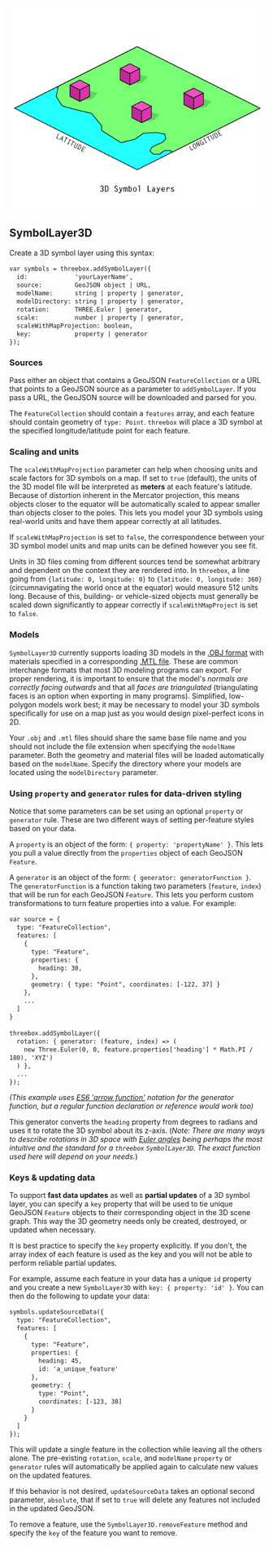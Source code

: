 ![3D Symbol Layers](img/features-3D-symbols.png)

## SymbolLayer3D

Create a 3D symbol layer using this syntax:
```
var symbols = threebox.addSymbolLayer({
  id:             'yourLayerName',
  source:         GeoJSON object | URL,
  modelName:      string | property | generator,
  modelDirectory: string | property | generator,
  rotation:       THREE.Euler | generator,
  scale:          number | property | generator,
  scaleWithMapProjection: boolean,
  key:            property | generator
});
```

### Sources

Pass either an object that contains a GeoJSON `FeatureCollection` or a URL that points to a GeoJSON source as a parameter to `addSymbolLayer`. If you pass a URL, the GeoJSON source will be downloaded and parsed for you.

The `FeatureCollection` should contain a `features` array, and each feature should contain geometry of `type: Point`. `threebox` will place a 3D symbol at the specified longitude/latitude point for each feature.

### Scaling and units

The `scaleWithMapProjection` parameter can help when choosing units and scale factors for 3D symbols on a map. If set to `true` (default), the units of the 3D model file will be interpreted as **meters** at each feature's latitude. Because of distortion inherent in the Mercator projection, this means objects closer to the equator will be automatically scaled to appear smaller than objects closer to the poles. This lets you model your 3D symbols using real-world units and have them appear correctly at all latitudes.

If `scaleWithMapProjection` is set to `false`, the correspondence between your 3D symbol model units and map units can be defined however you see fit.

Units in 3D files coming from different sources tend be somewhat arbitrary and dependent on the context they are rendered into. In `threebox`, a line going from `{latitude: 0, longitude: 0}` to `{latitude: 0, longitude: 360}` (circumnavigating the world once at the equator) would measure 512 units long. Because of this, building- or vehicle-sized objects must generally be scaled down significantly to appear correctly if `scaleWithMapProject` is set to `false`.

### Models

`SymbolLayer3D` currently supports loading 3D models in the [.OBJ format](https://en.wikipedia.org/wiki/Wavefront_.obj_file) with materials specified in a corresponding [.MTL file](https://en.wikipedia.org/wiki/Wavefront_.obj_file#Material_template_library). These are common interchange formats that most 3D modeling programs can export. For proper rendering, it is important to ensure that the model's *normals are correctly facing outwards* and that all *faces are triangulated* (triangulating faces is an option when exporting in many programs). Simplified, low-polygon models work best; it may be necessary to model your 3D symbols specifically for use on a map just as you would design pixel-perfect icons in 2D.

Your `.obj` and `.mtl` files should share the same base file name and you should not include the file extension when specifying the `modelName` parameter. Both the geometry and material files will be loaded automatically based on the `modelName`. Specify the directory where your models are located using the `modelDirectory` parameter.


### Using `property` and `generator` rules for data-driven styling
Notice that some parameters can be set using an optional `property` or `generator` rule. These are two different ways of setting per-feature styles based on your data.

A `property` is an object of the form: `{ property: 'propertyName' }`. This lets you pull a value directly from the `properties` object of each GeoJSON `Feature`.

A `generator` is an object of the form: `{ generator: generatorFunction }`. The `generatorFunction` is a function taking two parameters (`feature`, `index`) that will be run for each GeoJSON `Feature`. This lets you perform custom transformations to turn feature properties into a value. For example:

```
var source = {
  type: "FeatureCollection",
  features: [
    {
      type: "Feature",
      properties: {
        heading: 30,
      },
      geometry: { type: "Point", coordinates: [-122, 37] }
    },
    ...
  ]
}

threebox.addSymbolLayer({
  rotation: { generator: (feature, index) => (
    new Three.Euler(0, 0, feature.properties['heading'] * Math.PI / 180), 'XYZ')
  ) },
  ...
});
```

_(This example uses [ES6 'arrow function'](https://medium.com/ecmascript-2015/arrow-functions-bb08eeb11667) notation for the generator function, but a regular function declaration or reference would work too)_

This generator converts the `heading` property from degrees to radians and uses it to rotate the 3D symbol about its z-axis. (_Note: There are many ways to describe rotations in 3D space with [Euler angles](https://threejs.org/docs/#Reference/Math/Euler) being perhaps the most intuitive and the standard for a `threebox` `SymbolLayer3D`. The exact function used here will depend on your needs._)

### Keys & updating data
To support **fast data updates** as well as **partial updates** of a 3D symbol layer, you can specify a `key` property that will be used to tie unique GeoJSON `Feature` objects to their corresponding object in the 3D scene graph. This way the 3D geometry needs only be created, destroyed, or updated when necessary.

It is best practice to specify the `key` property explicitly. If you don't, the array index of each feature is used as the key and you will not be able to perform reliable partial updates.

For example, assume each feature in your data has a unique `id` property and you create a new `SymbolLayer3D` with `key: { property: 'id' }`. You can then do the following to update your data:

```
symbols.updateSourceData({
  type: "FeatureCollection",
  features: [
    {
      type: "Feature",
      properties: {
        heading: 45,
        id: 'a_unique_feature'
      },
      geometry: {
        type: "Point",
        coordinates: [-123, 38]
      }
    }
  ]
});
```

This will update a single feature in the collection while leaving all the others alone. The pre-existing `rotation`, `scale`, and `modelName` `property` or `generator` rules will automatically be applied again to calculate new values on the updated features.

If this behavior is not desired, `updateSourceData` takes an optional second parameter, `absolute`, that if set to `true` will delete any features not included in the updated GeoJSON.

To remove a feature, use the `SymbolLayer3D.removeFeature` method and specify the `key` of the feature you want to remove.
